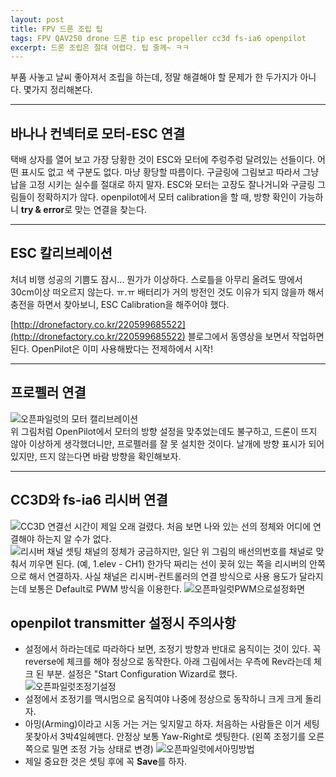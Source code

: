 ```yaml
---  
layout: post 
title: FPV 드론 조립 팁     
tags: FPV QAV250 drone 드론 tip esc propeller cc3d fs-ia6 openpilot     
excerpt: 드론 조립은 절대 어렵다. 팁 줄께~ ㅋㅋ 
---  
```


부품 사놓고 날씨 좋아져서 조립을 하는데, 정말 해결해야 할 문제가 한 두가지가 아니다. 몇가지 정리해본다.  

---
## 바나나 컨넥터로 모터-ESC 연결  
  
택배 상자를 열어 보고 가장 당황한 것이 ESC와 모터에 주렁주렁 달려있는 선들이다. 어떤 표시도 없고 색 구분도 없다. 마냥 황당할 따름이다. 구글링에 그림보고 따라서  그냥 납을 고정 시키는 실수를 절대로 하지 말자. ESC와 모터는 고장도 잘나거니와 구글링 그림들이 정확하지가 않다. openpilot에서 모터 calibration을 할 때, 방향 확인이 가능하니 **try & error**로 맞는 연결을 찾는다.  
  
----
## ESC 칼리브레이션  
  
처녀 비행 성공의 기쁨도 잠시... 뭔가가 이상하다. 스로틀을 아무리 올려도 땅에서 30cm이상 떠오르지 않는다. ㅠ.ㅠ 배터리가 거의 방전인 것도 이유가 되지 않을까 해서 충전을 하면서 찾아보니, ESC Calibration을 해주어야 했다.  

[http://dronefactory.co.kr/220599685522](http://dronefactory.co.kr/220599685522) 블로그에서 동영상을 보면서 작업하면 된다. OpenPilot은 이미 사용해봤다는 전제하에서 시작!  

---
## 프로펠러 연결  
  
![오픈파일럿의 모터 캘리브레이션](http://www.phasercomputers.com.au/wp-content/uploads/2016/02/54da3c8a6ab4457e8f1b5df20ab563714_rotor_quad.jpg)  
위 그림처럼 OpenPilot에서 모터의 방향 설정을 맞추었는데도 불구하고, 드론이 뜨지 않아 이상하게 생각했더니만, 프로펠러를 잘 못 설치한 것이다. 날개에 방향 표시가 되어 있지만, 뜨지 않는다면 바람 방향을 확인해보자.  
  
---
## CC3D와 fs-ia6 리시버 연결  
  
![CC3D 연결선](http://www.dronetrest.com/uploads/db5290/854/b6029537dd35d092.png)
시간이 제일 오래 걸렸다. 처음 보면 나와 있는 선의 정체와 어디에 연결해야 하는지 알 수가 없다.  
![리시버 채널 셋팅](http://g02.a.alicdn.com/kf/HTB15WdzIpXXXXXRXVXXq6xXFXXXn/Flysky-FS-iA6-6-Channel-2-4G-font-b-Remote-b-font-font-b-Control-b.jpg)
채널의 정체가 궁금하지만, 일단 위 그림의 배선의번호를 채널로 맞춰서 끼우면 된다. (예, 1.elev - CH1) 한가닥 짜리는 선이 꽂혀 있는 쪽을 리시버의 안쪽으로 해서 연결하자. 사실 채널은 리시버-컨트롤러의 연결 방식으로 사용 용도가 달라지는데 보통은 Default로 PWM 방식을 이용한다. 
![오픈파일럿PWM으로설정화면](http://1.bp.blogspot.com/-w1uAQWHNC30/Vg1HZCq_EUI/AAAAAAAAAsY/5RJsHssmwiE/s1600/signal%2Bconfiguration.PNG)  
  
## openpilot transmitter 설정시  주의사항   

- 설정에서 하라는데로 따라하다 보면, 조정기 방향과 반대로 움직이는 것이 있다. 꼭 reverse에 체크를 해야 정상으로 동작한다. 아래 그림에서는 우측에 Rev라는데 체크 된 부분. 설정은 "Start Configuration Wizard로 했다.  
![오픈파일럿조정기설정](http://www.fpvmanuals.com/wp-content/uploads/2013/07/Screen-Shot-2013-07-05-at-1.23.55-PM.png) 
- 설정에서 조정기를 맥시멈으로 움직여야 나중에 정상으로 동작하니 크게 크게 돌리자.  
- 아밍(Arming)이라고 시동 거는 거는 잊지말고 하자. 처음하는 사람들은 이거 세팅 못찾아서 3박4일헤맨다. 안정상 보통 Yaw-Right로 셋팅한다. (왼쪽 조정기를 오른쪽으로 밀면 조정 가능 상태로 변경)
![오픈파일럿에서아밍방법](http://photo.5imxbbs.com/forum/201408/26/094459yfwpscfxwlkl1ezu.jpg)
- 제일 중요한 것은 셋팅 후에 꼭 **Save**를 하자.  

